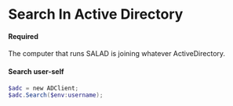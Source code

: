 # Search In Active Directory

#### Required
The computer that runs SALAD is joining whatever ActiveDirectory.

#### Search user-self
``` powershell
$adc = new ADClient;
$adc.Search($env:username);
```
